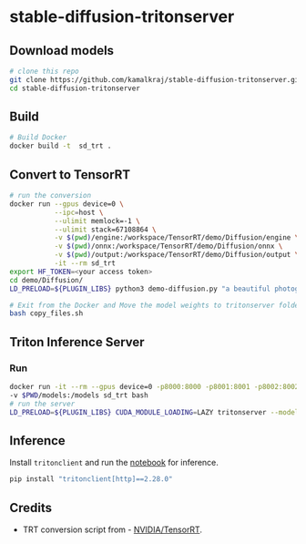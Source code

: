# stable-diffusion-tritonserver


## Download models
```bash
# clone this repo
git clone https://github.com/kamalkraj/stable-diffusion-tritonserver.git
cd stable-diffusion-tritonserver
```

## Build
```bash
# Build Docker
docker build -t  sd_trt .
```

## Convert to TensorRT
```bash
# run the conversion
docker run --gpus device=0 \
           --ipc=host \
           --ulimit memlock=-1 \
           --ulimit stack=67108864 \
           -v $(pwd)/engine:/workspace/TensorRT/demo/Diffusion/engine \
           -v $(pwd)/onnx:/workspace/TensorRT/demo/Diffusion/onnx \
           -v $(pwd)/output:/workspace/TensorRT/demo/Diffusion/output \
           -it --rm sd_trt
export HF_TOKEN=<your access token>
cd demo/Diffusion/
LD_PRELOAD=${PLUGIN_LIBS} python3 demo-diffusion.py "a beautiful photograph of Mt. Fuji during cherry blossom" --hf-token=$HF_TOKEN -v

# Exit from the Docker and Move the model weights to tritonserver folder 
bash copy_files.sh
```

## Triton Inference Server

### Run
```bash
docker run -it --rm --gpus device=0 -p8000:8000 -p8001:8001 -p8002:8002 --shm-size 16384m   \
-v $PWD/models:/models sd_trt bash
# run the server
LD_PRELOAD=${PLUGIN_LIBS} CUDA_MODULE_LOADING=LAZY tritonserver --model-repository /models/ --model-control-mode=explicit
```


## Inference

Install `tritonclient` and run the [notebook](Inference.ipynb) for inference.
```bash
pip install "tritonclient[http]==2.28.0"
```

## Credits
- TRT conversion script from - [NVIDIA/TensorRT](https://github.com/NVIDIA/TensorRT/tree/main/demo/Diffusion).